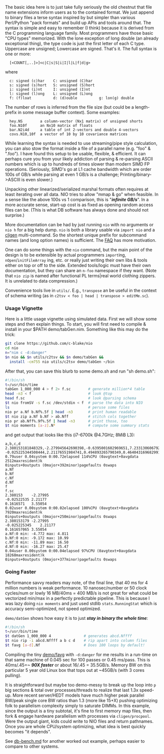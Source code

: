 The basic idea here is to just take fully seriously the old chestnut that file
name extensions inform users as to the contained format.  We just append to
binary files a terse syntax inspired by but simpler than various Perl/Python
"pack formats" and build up APIs and tools around that.  The syntax is simple
and easy to remember (I think) because it is derived from the C programming
language family.  Most programmers have those basic "CPU types" memorized.
With the lone exception of long double (an already exceptional thing), the type
code is just the first letter of each C type.  Uppercase are unsigned; Lowercase
are signed.  That's it.  The full syntax is one or more:
```
  [<COUNT[,..]>]<c|C|s|S|i|I|l|L|f|d|g>
```
where
```
  c: signed (c)har    C: unsigned (C)har
  s: signed (s)hort   S: unsigned (S)hort
  i: signed (i)nt     I: unsigned (I)nt
  l: signed (l)ong    L: unsigned (L)ong
  f: (f)loat          d: (d)ouble          g: lon(g) double
```
The number of rows is inferred from the file size (but could be a length-prefix
in some message buffer context).  Some examples:
```
  hey.NS        a column-vector (Nx1 matrix) of unsigned shorts
  foo.N10f      an Nx10 matrix of floats
  bar.N2i4d     a table of int 2-vectors and double 4-vectors
  covs.N10,10f  a vector of 10 by 10 covariance matrices
```
While learning the syntax is needed to use streaming/pipe style calculation, you
can also stow the format inside a file of a parallel name (e.g. "foo" & ".foo").
I have found this setup to be usable, flexible, & efficient.  It can perhaps
cure you from your likely addiction of parsing & re-parsing ASCII numbers which
is up to hundreds of times slower than modern SIMD FP operations.  (Seriously,
SIMD's go at L1 cache bandwidth which are order 100s of GB/s while parsing at
even 1 GB/s is a challenge; Printing/binary->ASCIII is even slower.)

Unpacking other linearized/serialized marshal formats often requires at least
iterating over all data.  NIO tries to allow "mmap & go" when feasible.  In a
sense like the above 100s vs 1 comparison, this is "***infinite GB/s***".  In a
more accurate sense, start-up cost is as fixed as opening random access files
can be.  (This is what DB software has always done and should not surprise.)

More documentation can be had by just running `nio` with no arguments or `nio h`
for a big help dump.  `nio` is both a library usable via `import nio` and a
[cligen](https://github.com/c-blake/cligen) multi-command.  So the shortest
unique prefix for subcommand names (and long option names) is sufficient.  The
[FAQ](https://github.com/c-blake/nio/tree/main/FAQ.md) has more motivation.

One can do some things with the `nio` command, but the main point of the design
is to be extensible by actual programmers `import`ing, `nOpen`/`initFileArray`
ing, etc. or really just writing their own libs & tools either on top or off to
the side.  Extended tools/logic must have their own documentation, but they can
share an `n-foo` namespace if they want.  (Note that `nio zip` is named after
functional PL terms|real world clothing zippers.  It is unrelated to data
compression.)

Convenience tools live in `utils/`.  E.g., `transpose` an be useful in the
context of schema writing (as in `c2tsv < foo | head | transpose > editMe.sc`).

### Usage Vignette

Here is a little usage vignette using simulated data.  First we will show some
steps and then explain things.  To start, you will first need to compile &
install in your $PATH demo/tabGen.nim.  Something like this may do the trick:
```sh
git clone https://github.com/c-blake/nio
cd nio
n="nim c -d:danger"
$n nio && $n utils/c2tsv && $n demo/tabGen &&
  install -cm755 nio utils/c2tsv demo/tabGen ~/bin
```
After that, you can save this blurb to some demo.sh and run "sh demo.sh":
```sh
#!/bin/sh
t=/usr/bin/time
tabGen 1_000_000 4 > f 2> f.sc        # generate million*4 table
head -n3 < f                          # look @top
head f.sc                             # look @parsing schema
$t nio fromSV -s f.sc /dev/stdin < f  # parse the data into NIO
ls                                    # peruse some files
nio pr a.Nf b.Nf%.5f | head -n3       # print human readable
$t nio zip a.Nf b.Nf > ab.Nff         # stitch cols together
nio pr ab.Nff%.9f%.5f | head -n3      # print those, too
$t nio moments [a-z].N*               # compute some summary stats
```
and get output that looks like this (i7-6700k @4.7GHz; 8MiB L3):
```
a,b,c,d
2.380153181848329,-2.279945642690398,-0.6395001602969651,7.233130606792596
-0.025225344508444,2.21176551984741,0.494893265790349,0.4640431696829914
0.79user 0.04system 0:00.72elapsed 114%CPU (0avgtext+0avgdata 2512maxresident)k
0inputs+0outputs (0major+392minor)pagefaults 0swaps
a.Nf
b.Nf
c.Nf
d.Nf
f
f.sc
2.380153	-2.27995
-0.02522535	2.21177
0.1616571	3.55054
0.02user 0.00system 0:00.02elapsed 100%CPU (0avgtext+0avgdata 7920maxresident)k
0inputs+0outputs (0major+250minor)pagefaults 0swaps
2.380153179	-2.27995
-0.025225345	2.21177
0.161657065	3.55054
a.Nf:0 min: -4.772 max: 4.811
b.Nf:0 min: -9.172 max: 10.99
c.Nf:0 min: -11.89 max: 16.50
d.Nf:0 min: -16.27 max: 25.47
0.04user 0.00system 0:00.04elapsed 97%CPU (0avgtext+0avgdata 18268maxresident)k
0inputs+0outputs (0major+377minor)pagefaults 0swaps
```
### Going Faster

Performance savvy readers may note, of the final line, that 40 ms for 4 million
numbers is weak performance.  10 nanosec/number or 50 clock cycles/num or lowly
16 MB/40ms = 400 MB/s is not great for what could be vectorized min/max in a
perfectly predictable pipeline.  This is because I was lazy doing `nio moments`
and just used stdlib `stats.RunningStat` which is accuracy semi-optimized, not
speed optimized.

`demo/datGen` shows how easy it is to just ***stay in binary the whole time***:
```sh
#!/bin/sh
t=/usr/bin/time
$t datGen 1_000_000 4               # generates abcd.Nffff
$t nio rip -i abcd.Nffff a b c d    # rip apart into column files
$t favg [a-d].Nf                    # Does 100 loops by default!
```
Compiling the tiny [demo/favg](https://github.com/c-blake/nio/tree/main/demo/favg.nim)
with `-d:danger` for me results in a run-time on that same machine of 0.045 sec
for 100 passes or 0.45 ms/pass.  This is 40ms/.45=~ ***90X faster*** or about
16/.45 = 35.5GB/s.  Memory BW on this particular 5 year old Linux box that tops
out at ~45GB/s (with 3 cores pulling).

It is straightforward but maybe too demo-messy to break up the loop into `p`
big sections & total over processes/threads to realize that last 1.3x speed-up.
More recent server/HEDT models have much higher peak parallel BW/peak single
core BW ratios than 1.3 (more like 15+X) pushing optimizing folk to parallelism
complexity simply to saturate DIMMs.  In this example, since the output is a
tiny subtotal, it's fine to first memory map files, then fork & engage hardware
parallelism with processes via `cligen/procpool`.  Were the output giant, kids
could write to NIO files and return pathnames.  Once you are whole CPU/system
optimizing, what idea is best quickly becomes "it depends".

See [db-bench.md](https://github.com/c-blake/nio/tree/main/db-bench.md) for
another worked out example, perhaps easier to compare to other systems.
